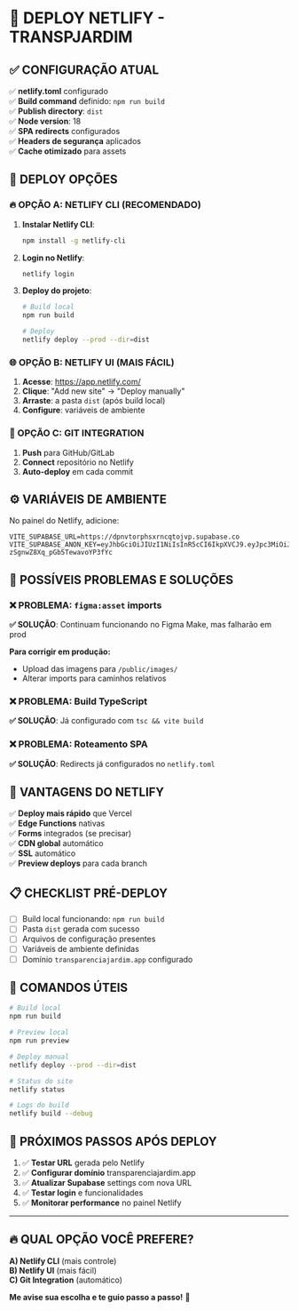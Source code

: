 # 🚀 **DEPLOY NETLIFY - TRANSPJARDIM**

## ✅ **CONFIGURAÇÃO ATUAL**

✅ **netlify.toml** configurado  
✅ **Build command** definido: `npm run build`  
✅ **Publish directory**: `dist`  
✅ **Node version**: 18  
✅ **SPA redirects** configurados  
✅ **Headers de segurança** aplicados  
✅ **Cache otimizado** para assets  

## 🎯 **DEPLOY OPÇÕES**

### **🔥 OPÇÃO A: NETLIFY CLI (RECOMENDADO)**

1. **Instalar Netlify CLI**:
   ```bash
   npm install -g netlify-cli
   ```

2. **Login no Netlify**:
   ```bash
   netlify login
   ```

3. **Deploy do projeto**:
   ```bash
   # Build local
   npm run build
   
   # Deploy
   netlify deploy --prod --dir=dist
   ```

### **🌐 OPÇÃO B: NETLIFY UI (MAIS FÁCIL)**

1. **Acesse**: https://app.netlify.com/
2. **Clique**: "Add new site" → "Deploy manually"
3. **Arraste**: a pasta `dist` (após build local)
4. **Configure**: variáveis de ambiente

### **📂 OPÇÃO C: GIT INTEGRATION**

1. **Push** para GitHub/GitLab
2. **Connect** repositório no Netlify
3. **Auto-deploy** em cada commit

## ⚙️ **VARIÁVEIS DE AMBIENTE**

No painel do Netlify, adicione:

```
VITE_SUPABASE_URL=https://dpnvtorphsxrncqtojvp.supabase.co
VITE_SUPABASE_ANON_KEY=eyJhbGciOiJIUzI1NiIsInR5cCI6IkpXVCJ9.eyJpc3MiOiJzdXBhYmFzZSIsInJlZiI6ImRwbnZ0b3JwaHN4cm5jcXRvanZwIiwicm9sZSI6ImFub24iLCJpYXQiOjE3NTkxNjcwMDUsImV4cCI6MjA3NDc0MzAwNX0.sH9LSytHWu6ilUrp-zSgnwZ8Xq_pGb5TewavoYP3fYc
```

## 🚨 **POSSÍVEIS PROBLEMAS E SOLUÇÕES**

### **❌ PROBLEMA**: `figma:asset` imports
**✅ SOLUÇÃO**: Continuam funcionando no Figma Make, mas falharão em prod

**Para corrigir em produção:**
- Upload das imagens para `/public/images/`
- Alterar imports para caminhos relativos

### **❌ PROBLEMA**: Build TypeScript
**✅ SOLUÇÃO**: Já configurado com `tsc && vite build`

### **❌ PROBLEMA**: Roteamento SPA
**✅ SOLUÇÃO**: Redirects já configurados no `netlify.toml`

## 🎉 **VANTAGENS DO NETLIFY**

✅ **Deploy mais rápido** que Vercel  
✅ **Edge Functions** nativas  
✅ **Forms** integrados (se precisar)  
✅ **CDN global** automático  
✅ **SSL** automático  
✅ **Preview deploys** para cada branch  

## 📋 **CHECKLIST PRÉ-DEPLOY**

- [ ] Build local funcionando: `npm run build`
- [ ] Pasta `dist` gerada com sucesso
- [ ] Arquivos de configuração presentes
- [ ] Variáveis de ambiente definidas
- [ ] Domínio `transparenciajardim.app` configurado

## 🔧 **COMANDOS ÚTEIS**

```bash
# Build local
npm run build

# Preview local
npm run preview

# Deploy manual
netlify deploy --prod --dir=dist

# Status do site
netlify status

# Logs do build
netlify build --debug
```

## 🎯 **PRÓXIMOS PASSOS APÓS DEPLOY**

1. ✅ **Testar URL** gerada pelo Netlify
2. ✅ **Configurar domínio** transparenciajardim.app
3. ✅ **Atualizar Supabase** settings com nova URL
4. ✅ **Testar login** e funcionalidades
5. ✅ **Monitorar performance** no painel Netlify

---

## 🔥 **QUAL OPÇÃO VOCÊ PREFERE?**

**A) Netlify CLI** (mais controle)  
**B) Netlify UI** (mais fácil)  
**C) Git Integration** (automático)  

**Me avise sua escolha e te guio passo a passo!** 🚀
